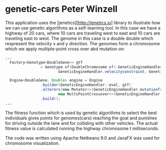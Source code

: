 # genetic-cars Peter Winzell

This application uses the [jenetics][http://jenetics.io] library to illustrate how we can use genetic algorithms as a self-learning tool. In this case we have a highway of 20 cars, where 10 cars are traveling west to east and 10 cars are traveling east to west. The genome in this case is a double double which respresent the velocity x and y direction. The genomes form a chromosome which we apply multiple-point cross over abd mutation on:

```java
...
  Factory<Genotype<DoubleGene>> gtf
                = Genotype.of(DoubleChromosome.of(-GeneticEngineHandler.velocityconstraint, 
                        GeneticEngineHandler.velocityconstraint, GeneticEngineHandler.chromosomelength));

  Engine<DoubleGene, Double> engine = Engine
                .builder(GeneticEngineHandler::eval, gtf)
                .alterers(new Mutator<>(GeneticEngineHandler.mutationfreq),
                        new MultiPointCrossover<>(GeneticEngineHandler.crossoverporob)) // two-point crossover
                .build();
...                
```

The fitness function which is used by genetic algorithms to select the best individuals gives points for genomes(cars) reaching the goal and punishes for driving outside the lane and for colliding with other vehicles. The actual fitness value is calculated running the highway chromosome t milliseconds.

The code was written using Apache Netbeans 9.0 and JavaFX was used for chromosome visualization.
                
